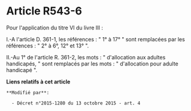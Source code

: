 # Article R543-6

Pour l'application du titre VI du livre III : 

I.-A l'article D. 361-1, les références :  "   1° à 17° " sont remplacées par les références : " 2° à 6°, 12° et 13° ".

II.-Au 1° de l'article R. 361-2, les mots : " d'allocation aux adultes handicapés, " sont remplacés par les mots : "
d'allocation pour adulte handicapé ".

**Liens relatifs à cet article**

	**Modifié par**:

	  - Décret n°2015-1280 du 13 octobre 2015 - art. 4
